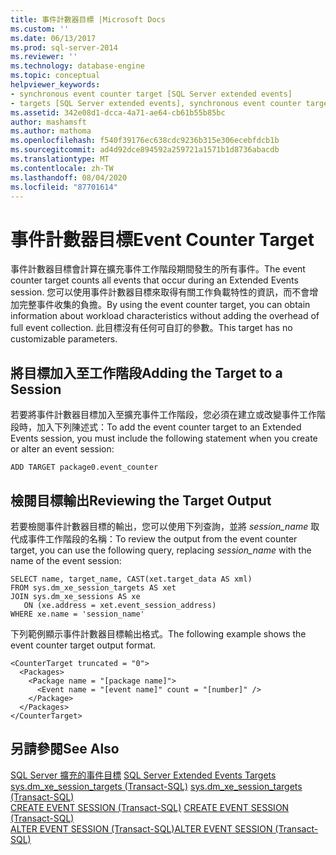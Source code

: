 ```yaml
---
title: 事件計數器目標 |Microsoft Docs
ms.custom: ''
ms.date: 06/13/2017
ms.prod: sql-server-2014
ms.reviewer: ''
ms.technology: database-engine
ms.topic: conceptual
helpviewer_keywords:
- synchronous event counter target [SQL Server extended events]
- targets [SQL Server extended events], synchronous event counter target
ms.assetid: 342e08d1-dcca-4a71-ae64-cb61b55b85bc
author: mashamsft
ms.author: mathoma
ms.openlocfilehash: f540f39176ec638cdc9236b315e306ecebfdcb1b
ms.sourcegitcommit: ad4d92dce894592a259721a1571b1d8736abacdb
ms.translationtype: MT
ms.contentlocale: zh-TW
ms.lasthandoff: 08/04/2020
ms.locfileid: "87701614"
---
```

# <a name="event-counter-target"></a><span data-ttu-id="be4a0-102">事件計數器目標</span><span class="sxs-lookup"><span data-stu-id="be4a0-102">Event Counter Target</span></span>
  <span data-ttu-id="be4a0-103">事件計數器目標會計算在擴充事件工作階段期間發生的所有事件。</span><span class="sxs-lookup"><span data-stu-id="be4a0-103">The event counter target counts all events that occur during an Extended Events session.</span></span> <span data-ttu-id="be4a0-104">您可以使用事件計數器目標來取得有關工作負載特性的資訊，而不會增加完整事件收集的負擔。</span><span class="sxs-lookup"><span data-stu-id="be4a0-104">By using the event counter target, you can obtain information about workload characteristics without adding the overhead of full event collection.</span></span> <span data-ttu-id="be4a0-105">此目標沒有任何可自訂的參數。</span><span class="sxs-lookup"><span data-stu-id="be4a0-105">This target has no customizable parameters.</span></span>  
  
## <a name="adding-the-target-to-a-session"></a><span data-ttu-id="be4a0-106">將目標加入至工作階段</span><span class="sxs-lookup"><span data-stu-id="be4a0-106">Adding the Target to a Session</span></span>  
 <span data-ttu-id="be4a0-107">若要將事件計數器目標加入至擴充事件工作階段，您必須在建立或改變事件工作階段時，加入下列陳述式：</span><span class="sxs-lookup"><span data-stu-id="be4a0-107">To add the event counter target to an Extended Events session, you must include the following statement when you create or alter an event session:</span></span>  
  
```  
ADD TARGET package0.event_counter  
```  
  
## <a name="reviewing-the-target-output"></a><span data-ttu-id="be4a0-108">檢閱目標輸出</span><span class="sxs-lookup"><span data-stu-id="be4a0-108">Reviewing the Target Output</span></span>  
 <span data-ttu-id="be4a0-109">若要檢閱事件計數器目標的輸出，您可以使用下列查詢，並將 *session_name* 取代成事件工作階段的名稱：</span><span class="sxs-lookup"><span data-stu-id="be4a0-109">To review the output from the event counter target, you can use the following query, replacing *session_name* with the name of the event session:</span></span>  
  
```  
SELECT name, target_name, CAST(xet.target_data AS xml)  
FROM sys.dm_xe_session_targets AS xet  
JOIN sys.dm_xe_sessions AS xe  
   ON (xe.address = xet.event_session_address)  
WHERE xe.name = 'session_name'  
```  
  
 <span data-ttu-id="be4a0-110">下列範例顯示事件計數器目標輸出格式。</span><span class="sxs-lookup"><span data-stu-id="be4a0-110">The following example shows the event counter target output format.</span></span>  
  
```  
<CounterTarget truncated = "0">  
  <Packages>  
    <Package name = "[package name]">  
      <Event name = "[event name]" count = "[number]" />  
    </Package>  
  </Packages>  
</CounterTarget>  
```  
  
## <a name="see-also"></a><span data-ttu-id="be4a0-111">另請參閱</span><span class="sxs-lookup"><span data-stu-id="be4a0-111">See Also</span></span>  
 <span data-ttu-id="be4a0-112">[SQL Server 擴充的事件目標](../../2014/database-engine/sql-server-extended-events-targets.md) </span><span class="sxs-lookup"><span data-stu-id="be4a0-112">[SQL Server Extended Events Targets](../../2014/database-engine/sql-server-extended-events-targets.md) </span></span>  
 <span data-ttu-id="be4a0-113">[sys.dm_xe_session_targets &#40;Transact-SQL&#41;](/sql/relational-databases/system-dynamic-management-views/sys-dm-xe-session-targets-transact-sql) </span><span class="sxs-lookup"><span data-stu-id="be4a0-113">[sys.dm_xe_session_targets &#40;Transact-SQL&#41;](/sql/relational-databases/system-dynamic-management-views/sys-dm-xe-session-targets-transact-sql) </span></span>  
 <span data-ttu-id="be4a0-114">[CREATE EVENT SESSION &#40;Transact-SQL&#41;](/sql/t-sql/statements/create-event-session-transact-sql) </span><span class="sxs-lookup"><span data-stu-id="be4a0-114">[CREATE EVENT SESSION &#40;Transact-SQL&#41;](/sql/t-sql/statements/create-event-session-transact-sql) </span></span>  
 [<span data-ttu-id="be4a0-115">ALTER EVENT SESSION &#40;Transact-SQL&#41;</span><span class="sxs-lookup"><span data-stu-id="be4a0-115">ALTER EVENT SESSION &#40;Transact-SQL&#41;</span></span>](/sql/t-sql/statements/alter-event-session-transact-sql)  
  
  
